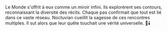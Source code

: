Le Monde s'offrit à eux comme un miroir infini.
Ils explorèrent ses contours, reconnaissant la diversité des récits.
Chaque pas confirmait que tout est lié dans ce vaste réseau.
Noctuvian cueillit la sagesse de ces rencontres multiples.
Il sut alors que leur quête touchait une vérité universelle.
🌌🕯️
